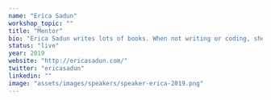```yaml
---
name: "Erica Sadun"
workshop_topic: ""
title: "Mentor"
bio: "Erica Sadun writes lots of books. When not writing or coding, she parents geeks who are brushing up on their world domination skills. She enjoys deep diving into technology and has written, co-written, and contributed to dozens of books about computing and digital media. Sadun has blogged at TUAW, Ars Technica, O'Reilly, and Lifehacker. She has also authored more rejected Swift Language proposals than anyone else."
status: "live"
year: 2019
website: "http://ericasadun.com/"
twitter: "ericasadun"
linkedin: ""
image: "assets/images/speakers/speaker-erica-2019.png"
---
```

